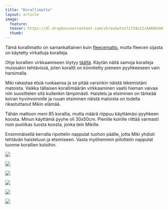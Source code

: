 ```yaml
---
title: "Korallimatto"
layout: article
image:
  feature:
  teaser: https://dl.dropboxusercontent.com/sh/ea1wtnz7z734o12/AAA0kXmMbNcUT2eAlxMdjYXTa/aktivointi/korallimatto/DS60577-245px.jpg
  thumb:
---
```


Tämä korallimatto on samankaltainen kuin [fleecematto](/aktivointi/fleecematto/), mutta fleecen sijasta on käytetty virkattuja koralleja.

Ohje korallien virkkaamiseen löytyy [täältä](/aktivointi/korallit/). Käytän näitä samoja koralleja muissakin tehtävissä, joten korallit on kiinnitetty pieneen pyyhkeeseen vain harsimalla.

Miki rakastaa etsiä ruokaansa ja se pitää varsinkin näistä tekemistäni matoista. Vaikka tällaisen korallimäärän virkkaaminen vaatii hieman vaivaa niin suosittelen sitä kuitenkin lämpimästi. Haistelu ja etsiminen on tärkeää koiran hyvinvoinnille ja ruuan etsiminen näistä matoista on todella rikastuttanut Mikin elämää.

Tähän mattoon meni 85 korallia, mutta määrä riippuu käyttämäsi pyyhkeen koosta. Minun käyttämä pyyhe oli 30x50cm. Pienille koirille riittää varmasti noin puolikas tuosta koosta, jonka tein Mikille.

Ensimmäisellä kerralla ripottelin nappulat tuohon päälle, jotta Miki yhdisti tehtävän haisteluun ja etsimiseen. Vasta myöhemmin piilottelin nappulat tuonne korallien koloihin.

[![](https://dl.dropboxusercontent.com/sh/ea1wtnz7z734o12/AAB8hfNrpxs2yYAUZ_qvxNAVa/aktivointi/korallimatto/DS60525-800px.jpg)](https://dl.dropboxusercontent.com/sh/ea1wtnz7z734o12/AAD_CBBBSamE9rIPh58ugvVia/aktivointi/korallimatto/DS60525.jpg)

[![](https://dl.dropboxusercontent.com/sh/ea1wtnz7z734o12/AABhmxOhG0ufW_w4xH2819QOa/aktivointi/korallimatto/DS60577-800px.jpg)](https://dl.dropboxusercontent.com/sh/ea1wtnz7z734o12/AAAgequnkYRhna_4XC1hsBCQa/aktivointi/korallimatto/DS60577.jpg)

[![](https://dl.dropboxusercontent.com/sh/ea1wtnz7z734o12/AABj0EaFi_Y_HOVAuIt6u0Uxa/aktivointi/korallimatto/DS60641-800px.jpg)](https://dl.dropboxusercontent.com/sh/ea1wtnz7z734o12/AACCGClULBI3MKDbtkdCJLhCa/aktivointi/korallimatto/DS60641.jpg)

[![](https://dl.dropboxusercontent.com/sh/ea1wtnz7z734o12/AADwlyobOPHlZmAxbzWM2HAHa/aktivointi/korallimatto/DS60671-800px.jpg)](https://dl.dropboxusercontent.com/sh/ea1wtnz7z734o12/AADY90KwtcD9oX5pNkDNKJUJa/aktivointi/korallimatto/DS60671.jpg)

[![](https://dl.dropboxusercontent.com/sh/ea1wtnz7z734o12/AAC39GxaPJNq53O1Ds9DhzmJa/aktivointi/korallimatto/DS60699-800px.jpg)](https://dl.dropboxusercontent.com/sh/ea1wtnz7z734o12/AADO0MrD8Av0MKe-lbesSI8Ka/aktivointi/korallimatto/DS60699.jpg)

[![](https://dl.dropboxusercontent.com/sh/ea1wtnz7z734o12/AABWs1aVzJZCyw-7uFcy6B7-a/aktivointi/korallimatto/DS60331-800px.jpg)](https://dl.dropboxusercontent.com/sh/ea1wtnz7z734o12/AABZprp8OFK3y0TcR06p8DjJa/aktivointi/korallimatto/DS60331.jpg)
